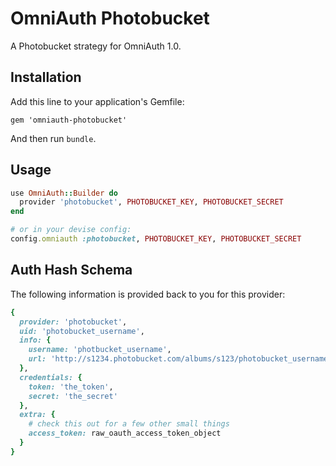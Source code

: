 # OmniAuth Photobucket

A Photobucket strategy for OmniAuth 1.0.

## Installation

Add this line to your application's Gemfile:

    gem 'omniauth-photobucket'

And then run `bundle`.

## Usage

```ruby
use OmniAuth::Builder do
  provider 'photobucket', PHOTOBUCKET_KEY, PHOTOBUCKET_SECRET
end

# or in your devise config:
config.omniauth :photobucket, PHOTOBUCKET_KEY, PHOTOBUCKET_SECRET
```

## Auth Hash Schema

The following information is provided back to you for this provider:

```ruby
{
  provider: 'photobucket',
  uid: 'photobucket_username',
  info: {
    username: 'photbucket_username',
    url: 'http://s1234.photobucket.com/albums/s123/photobucket_username'
  },
  credentials: {
    token: 'the_token',
    secret: 'the_secret'
  },
  extra: { 
    # check this out for a few other small things
    access_token: raw_oauth_access_token_object
  }
}
```

